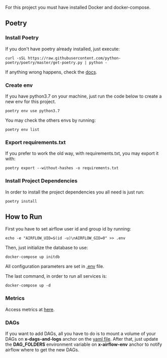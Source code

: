 For this project you must have installed Docker and docker-compose.

## Poetry
### Install Poetry
If you don't have poetry already installed, just execute:
```shell
curl -sSL https://raw.githubusercontent.com/python-poetry/poetry/master/get-poetry.py | python -
```
If anything wrong happens, check the [docs](https://python-poetry.org/docs/).

### Create env
If you have python3.7 on your machine, just run the code below to create a new env for this project.
```shell script
poetry env use python3.7
```
You may check the others envs by running:
```shell
poetry env list
```

### Export requirements.txt
If you prefer to work the old way, with requirements.txt, you may export it with:
```shell
poetry export --without-hashes -o requirements.txt
```

### Install Project Dependencies
In order to install the project dependencies you all need is just run:
```shell script
poetry install
```


## How to Run
First you have to set airflow user id and group id by running:
```shell
echo -e "AIRFLOW_UID=$(id -u)\nAIRFLOW_GID=0" >> .env
```

Then, just initialize the database to use:
```shell
docker-compose up initdb
```
All configuration parameters are set in [.env](.env) file.

The last command, in order to run all services is:
```shell
docker-compose up -d
```

### Metrics
Access metrics at [here](http://localhost:9102/metrics).

### DAGs
If you want to add DAGs, all you have to do is to mount a volume of your DAGs on __x-dags-and-logs__ anchor on the [yaml file](docker-compose.yml).
After that, just update the __DAG_FOLDERS__ environment variable on __x-airflow-env__ anchor to notify airflow where to get the new DAGs.
